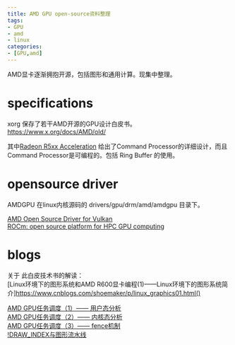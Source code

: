 ```yaml
---
title: AMD GPU open-source资料整理
tags:
- GPU
- amd
- linux
categories:
- [GPU,amd]
---
```

AMD显卡逐渐拥抱开源，包括图形和通用计算。现集中整理。  
<!-- more -->


# specifications

xorg 保存了若干AMD开源的GPU设计白皮书。 <https://www.x.org/docs/AMD/old/>  

其中[Radeon R5xx Acceleration](https://www.x.org/docs/AMD/old/R5xx_Acceleration_v1.5.pdf)  给出了Command Processor的详细设计，而且Command Processor是可编程的。包括 Ring Buffer 的使用。    



# opensource driver  

AMDGPU 在linux内核源码的 drivers/gpu/drm/amd/amdgpu 目录下。  

[AMD Open Source Driver for Vulkan](https://github.com/GPUOpen-Drivers/AMDVLK)  
[ROCm: open source platform for HPC GPU computing](https://rocmdocs.amd.com)

# blogs  

关于 此白皮技术书的解读：  
[Linux环境下的图形系统和AMD R600显卡编程(1)——Linux环境下的图形系统简介]https://www.cnblogs.com/shoemaker/p/linux_graphics01.html()  

[AMD GPU任务调度（1）—— 用户态分析](https://blog.csdn.net/huang987246510/article/details/106658889)  
[AMD GPU任务调度（2）—— 内核态分析](https://blog.csdn.net/huang987246510/article/details/106737570)  
[AMD GPU任务调度（3）—— fence机制](https://blog.csdn.net/huang987246510/article/details/106865386)  
[!DRAW_INDEX与图形流水线](https://blog.csdn.net/huang987246510/article/details/107283374)  

